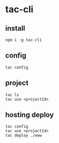 # tac-cli

## install

```shell
npm i -g tac-cli
```

## config

```shell
tac config
```

## project

```shell
tac ls
tac use <projectId>
```

## hosting deploy

```shell
tac config
tac use <projectId>
tac deploy ./www
```

